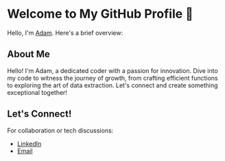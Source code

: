 # Welcome to My GitHub Profile 👋

Hello, I'm [Adam](https://github.com/AdamElmaghraby). Here's a brief overview:

## About Me

Hello! I'm Adam, a dedicated coder with a passion for innovation. Dive into my code to witness the journey of growth, from crafting efficient functions to exploring the art of data extraction. Let's connect and create something exceptional together!

## Let's Connect!

For collaboration or tech discussions:

- [LinkedIn](https://www.linkedin.com/in/adam-elmaghraby/)
- [Email](mailto:adamahmedelmaghraby@gmail.com)

